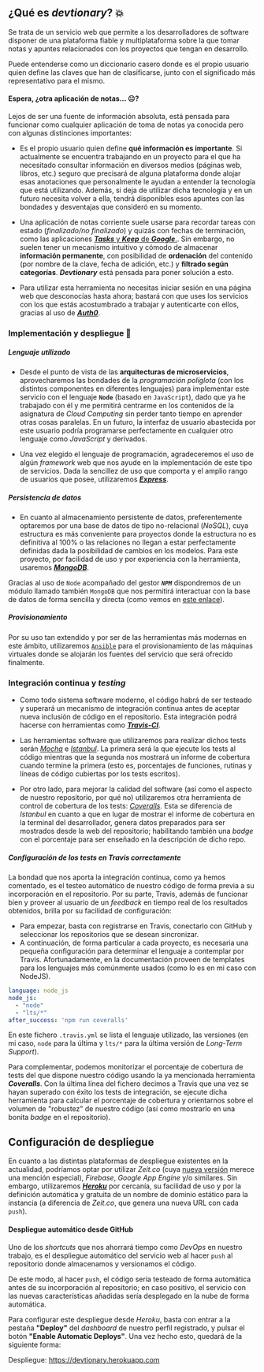 ## ¿Qué es ***devtionary***? :boom:

Se trata de un servicio web que permite a los desarrolladores de software disponer de una plataforma fiable y multiplataforma sobre la que tomar notas y apuntes relacionados con los proyectos que tengan en desarrollo.

Puede entenderse como un diccionario casero donde es el propio usuario quien define las claves que han de clasificarse, junto con el significado más representativo para el mismo.

#### Espera, ¿otra aplicación de notas... :neutral_face:?

Lejos de ser una fuente de información absoluta, está pensada para funcionar como cualquier aplicación de toma de notas ya conocida pero con algunas distinciones importantes:

- Es el propio usuario quien define **qué información es importante**. Si actualmente se encuentra trabajando en un proyecto para el que ha necesitado consultar información en diversos medios (páginas web, libros, etc.) seguro que precisará de alguna plataforma donde alojar esas anotaciones que personalmente le ayudan a entender la tecnología que está utilizando. Además, si deja de utilizar dicha tecnología y en un futuro necesita volver a ella, tendrá disponibles esos apuntes con las bondades y desventajas que consideró en su momento.

- Una aplicación de notas corriente suele usarse para recordar tareas con estado (*finalizado/no finalizado*) y quizás con fechas de terminación, como las aplicaciones [***Tasks*** y ***Keep*** de ***Google***.](https://keep.google.com/). Sin embargo, no suelen tener un mecanismo intuitivo y cómodo de almacenar **información permanente**, con posibilidad de **ordenación** del contenido (por nombre de la clave, fecha de adición, etc.) y **filtrado según categorías**. ***Devtionary*** está pensada para poner solución a esto.

- Para utilizar esta herramienta no necesitas iniciar sesión en una página web que desconocías hasta ahora; bastará con que uses los servicios con los que estás acostumbrado a trabajar y autenticarte con ellos, gracias al uso de [***Auth0***](https://auth0.com/).

### Implementación y despliegue :rocket:

##### Lenguaje utilizado

- Desde el punto de vista de las **arquitecturas de microservicios**, aprovecharemos las bondades de la *programación políglota* (con los distintos componentes en diferentes lenguajes) para implementar este servicio con el lenguaje **`Node`** (basado en `JavaScript`), dado que ya he trabajado con él y me permitirá centrarme en los contenidos de la asignatura de *Cloud Computing* sin perder tanto tiempo en aprender otras cosas paralelas. En un futuro, la interfaz de usuario abastecida por este usuario podría programarse perfectamente en cualquier otro lenguaje como *JavaScript* y derivados.

- Una vez elegido el lenguaje de programación, agradeceremos el uso de algún *framework* web que nos ayude en la implementación de este tipo de servicios. Dada la sencillez de uso que comporta y el amplio rango de usuarios que posee, utilizaremos [***Express***](https://expressjs.com/es/).

##### Persistencia de datos

- En cuanto al almacenamiento persistente de datos, preferentemente optaremos por una base de datos de tipo no-relacional (*NoSQL*), cuya estructura es más conveniente para proyectos donde la estructura no es definitiva al 100% o las relaciones no llegan a estar perfectamente definidas dada la posibilidad de cambios en los modelos. Para este proyecto, por facilidad de uso y por experiencia con la herramienta, usaremos [***MongoDB***](https://www.mongodb.com/).

Gracias al uso de `Node` acompañado del gestor ***`NPM`*** dispondremos de un módulo llamado también `MongoDB` que nos permitirá interactuar con la base de datos de forma sencilla y directa (como vemos en [este enlace](https://www.w3schools.com/nodejs/nodejs_mongodb_create_db.asp)).

##### Provisionamiento

Por su uso tan extendido y por ser de las herramientas más modernas en este ámbito, utilizaremos [`Ansible`](https://www.ansible.com/) para el provisionamiento de las máquinas virtuales donde se alojarán los fuentes del servicio que será ofrecido finalmente.

### Integración continua y *testing*

- Como todo sistema software moderno, el código habrá de ser testeado y superará un mecanismo de integración continua antes de aceptar nueva inclusión de código en el repositorio. Esta integración podrá hacerse con herramientas como [***Travis-CI***](https://travis-ci.com).

- Las herramientas software que utilizaremos para realizar dichos tests serán [*Mocha*](https://mochajs.org/) e [*Istanbul*](https://istanbul.js.org/). La primera será la que ejecute los tests al código mientras que la segunda nos mostrará un informe de cobertura cuando termine la primera (esto es, porcentajes de funciones, rutinas y líneas de código cubiertas por los tests escritos).

- Por otro lado, para mejorar la calidad del software (así como el aspecto de nuestro repositorio, por qué no) utilizaremos otra herramienta de control de cobertura de los tests: [*Coveralls*](https://coveralls.io/). Esta se diferencia de *Istanbul* en cuanto a que en lugar de mostrar el informe de cobertura en la terminal del desarrollador, genera datos preparados para ser mostrados desde la web del repositorio; habilitando también una *badge* con el porcentaje para ser enseñado en la descripción de dicho repo.

##### Configuración de los tests en Travis correctamente

La bondad que nos aporta la integración continua, como ya hemos comentado, es el testeo automático de nuestro código de forma previa a su incorporación en el repositorio. Por su parte, Travis, además de funcionar bien y proveer al usuario de un *feedback* en tiempo real de los resultados obtenidos, brilla por su facilidad de configuración:

- Para empezar, basta con registrarse en Travis, conectarlo con GitHub y seleccionar los repositorios que se desean sincronizar.
- A continuación, de forma particular a cada proyecto, es necesaria una pequeña configuración para determinar el lenguaje a contemplar por Travis. Afortunadamente, en la documentación proveen de templates para los lenguajes más comúnmente usados (como lo es en mi caso con NodeJS).

```yaml
language: node_js
node_js:
  - "node"
  - "lts/*"
after_success: 'npm run coveralls'
```

En este fichero `.travis.yml` se lista el lenguaje utilizado, las versiones (en mi caso, `node` para la última y `lts/*` para la última versión de *Long-Term Support*).

Para complementar, podemos monitorizar el porcentaje de cobertura de tests del que dispone nuestro código usando la ya mencionada herramienta ***Coveralls***. Con la última línea del fichero decimos a Travis que una vez se hayan superado con éxito los tests de integración, se ejecute dicha herramienta para calcular el porcentaje de cobertura y orientarnos sobre el volumen de "robustez" de nuestro código (así como mostrarlo en una bonita *badge* en el repositorio).

## Configuración de despliegue

En cuanto a las distintas plataformas de despliegue existentes en la actualidad, podríamos optar por utilizar *Zeit.co* (cuya [nueva versión](https://zeit.co/blog/now-2) merece una mención especial), *Firebase*, *Google App Engine* y/o similares. Sin embargo, utilizaremos [***Heroku***](https://www.heroku.com/) por cercanía, su facilidad de uso y por la definición automática y gratuita de un nombre de dominio estático para la instancia (a diferencia de *Zeit.co*, que genera una nueva URL con cada `push`).

#### Despliegue automático desde GitHub

Uno de los *shortcuts* que nos ahorrará tiempo como *DevOps* en nuestro trabajo, es el despliegue automático del servicio web al hacer `push` al repositorio donde almacenamos y versionamos el código.

De este modo, al hacer `push`, el código sería testeado de forma automática antes de su incorporación al repositorio; en caso positivo, el servicio con las nuevas características añadidas sería desplegado en la nube de forma automática.

Para configurar este despliegue desde *Heroku*, basta con entrar a la pestaña **"Deploy"** del *dashboard* de nuestro perfil registrado, y pulsar el botón **"Enable Automatic Deploys"**. Una vez hecho esto, quedará de la siguiente forma:

Despliegue: https://devtionary.herokuapp.com
